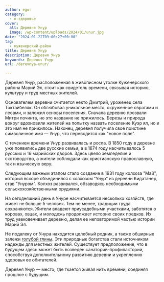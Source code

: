 ```yaml
---
author: egor
category:
  - о-здоровье
cover:
  alt: Деревня Унур
  image: /wp-content/uploads/2024/01/unur.jpg
date: "2024-01-22T09:00:27+00:00"
tag:
  - куженерский-район
title: Деревня Унур
description: Деревня Унур
keywords: Деревня Унур
url: /derevnya-unur/

---
```

Деревня Унур, расположенная в живописном уголке Куженерского района Марий Эл, стоит как свидетель времени, связывая историю, культуру и труд местных жителей.

Основателем деревни считается некто Дмитрий, уроженец села Токтайбеляк. Он облюбовал уникальное место, окруженное оврагами и лесами, и заложил основы поселения. Сначала деревню прозвали Митри починта, но это название не прижилось. Березы и природа вокруг вдохновили жителей на попытку назвать поселение Куэр ял, но и это имя не прижилось. Наконец, деревня получила свое поистине символичное имя — Унур, что переводится как "новое поле".

С течением времени Унур развивалась и росла. В 1850 году в деревне уже появились две русские семьи, а в 1874 году насчитывалось 5 русских и 16 марийских дворов. Здесь цвело земледелие и скотоводство, а жители соблюдали как христианскую православную, так и языческую веру.

Следующим важным этапом стало создание в 1931 году колхоза "Май", который вскоре объединился с колхозом "Унур" из деревни Кидатэнер, став "Унуром". Колхоз развивался, обзаводясь необходимыми сельскохозяйственными орудиями.

На сегодняшний день в Унуре насчитывается несколько хозяйств, где живет не больше 5 человек. Тем не менее, традиции труда сохраняются. Жители владеют приусадебными участками, заботятся о коровах, овцах, и молодежь продолжает историю своих предков. Их труд увековечивает деревню, делая ее неповторимой частью истории Марий Эл.

Не подалеку от Унура находится целебный родник, а также обширные залежи [голубой глины](/blue-clay/). Эти природные богатства стали источником надежды для местных жителей. Существует предположение, что в будущем здесь может быть возведен санаторий-профилакторий, способствуя дополнительному развитию деревни и укреплению здоровья ее обитателей.

Деревня Унур — место, где ткается живая нить времени, соединяя прошлое с будущим.
